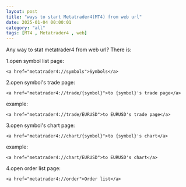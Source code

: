 ```yaml
---
layout: post
title: "ways to start Metatrader4(MT4) from web url"
date: 2025-01-04 00:00:01
category: "all"
tags: [MT4 , Metatrader4 , web]
---
```

Any way to stat metatrader4 from web url? There is:

1.open symbol list page:
```
<a href="metatrader4://symbols">Symbols</a>
```

2.open symbol's trade page:
```
<a href="metatrader4://trade/{symbol}">to {symbol}'s trade page</a>
```

example:
```
<a href="metatrader4://trade/EURUSD">to EURUSD's trade page</a>
```

3.open symbol's chart page:
```
<a href="metatrader4://chart/{symbol}">to {symbol}'s chart</a>
```

example:
```
<a href="metatrader4://chart/EURUSD">to EURUSD's chart</a>
```

4.open order list page:
```
<a href="metatrader4://order">Order list</a>
```
